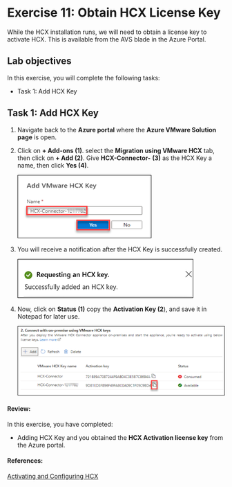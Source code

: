 # Exercise 11: Obtain HCX License Key
While the HCX installation runs, we will need to obtain a license key to activate HCX. This is available from the AVS blade in the Azure Portal.

## Lab objectives

In this exercise, you will complete the following tasks:

+ Task 1: Add HCX Key

## Task 1: Add HCX Key

1. Navigate back to the **Azure portal** where the **Azure VMware Solution page** is open.

2. Click on **+ Add-ons (1)**. select the **Migration using VMware HCX** tab, then click on **+ Add (2)**. Give **HCX-Connector-<inject key="DeploymentID" />** **(3)** as the HCX Key a name, then click **Yes (4)**.
 
     ![](../Images/hcxkeydid.png)
    
3. You will receive a notification after the HCX Key is successfully created.
 
     ![](../Images/Mod2Task5Pic2.png)
   
4. Now, click on **Status (1)** copy the **Activation Key (2**), and save it in Notepad for later use.

     ![](../Images/copyhcxkeydid.png)

#### Review:

In this exercise, you have completed:

  - Adding HCX Key and you obtained the **HCX Activation license key** from the Azure portal.

#### References:

[Activating and Configuring HCX](https://docs.vmware.com/en/VMware-HCX/4.4/hcx-user-guide/GUID-CB8D13A2-D3E2-4B1E-A46A-0B662FEF4541.html)
